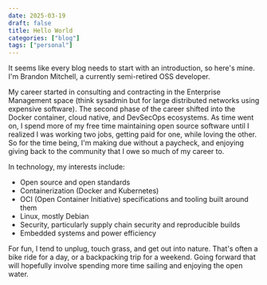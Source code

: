 ```yaml
---
date: 2025-03-19
draft: false
title: Hello World
categories: ["blog"]
tags: ["personal"]
---
```


It seems like every blog needs to start with an introduction, so here's mine.
I'm Brandon Mitchell, a currently semi-retired OSS developer.

My career started in consulting and contracting in the Enterprise Management space (think sysadmin but for large distributed networks using expensive software).
The second phase of the career shifted into the Docker container, cloud native, and DevSecOps ecosystems.
As time went on, I spend more of my free time maintaining open source software until I realized I was working two jobs, getting paid for one, while loving the other.
So for the time being, I'm making due without a paycheck, and enjoying giving back to the community that I owe so much of my career to.

In technology, my interests include:

- Open source and open standards
- Containerization (Docker and Kubernetes)
- OCI (Open Container Initiative) specifications and tooling built around them
- Linux, mostly Debian
- Security, particularly supply chain security and reproducible builds
- Embedded systems and power efficiency

For fun, I tend to unplug, touch grass, and get out into nature.
That's often a bike ride for a day, or a backpacking trip for a weekend.
Going forward that will hopefully involve spending more time sailing and enjoying the open water.
